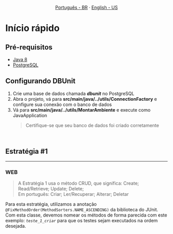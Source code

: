 <p align="center">
   <a href="/docs/README.pt-BR.md">Português - BR</a>
   ·
   <a href="/docs/README.en-US.md">English - US</a>
</p>

# Início rápido

## Pré-requisitos

- [Java 8](https://www.oracle.com/br/java/technologies/javase/javase8-archive-downloads.html)
- [PostgreSQL](PostgreSQL)

## Configurando DBUnit

1. Crie uma base de dados chamada **_dbunit_** no PostgreSQL
2. Abra o projeto, vá para **src/main/java/../utils/ConnectionFactory** e configure sua conexão com o banco de dados
3. Vá para **src/main/java/../utils/MontarAmbiente** e execute como JavaApplication
   > Certifique-se que seu banco de dados foi criado corretamente

<br>

## Estratégia #1

<hr>

### WEB

> A Estratégia 1 usa o método CRUD, que significa: Create; Read/Retrieve; Update; Delete; <br>Em português: Criar; Ler/Recuperar; Alterar; Deletar

Para esta estratégia, utilizamos a anotação `@FixMethodOrder(MethodSorters.NAME_ASCENDING)` da biblioteca do JUnit. Com esta classe, devemos nomear os métodos de forma parecida com este exemplo: _`teste_1_criar`_ para que os testes sejam executados na ordem desejada.
